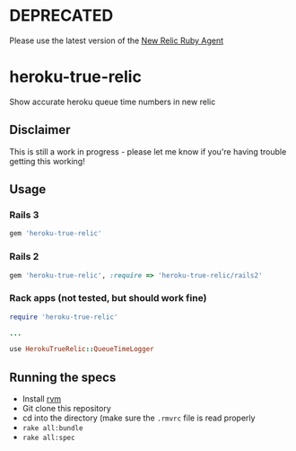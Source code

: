 DEPRECATED
==========

Please use the latest version of the [New Relic Ruby Agent](https://github.com/newrelic/rpm)



heroku-true-relic
=================
Show accurate heroku queue time numbers in new relic

## Disclaimer

This is still a work in progress - please let me know if you're having trouble getting this working!

## Usage

### Rails 3
```ruby
gem 'heroku-true-relic'
```

### Rails 2

```ruby
gem 'heroku-true-relic', :require => 'heroku-true-relic/rails2'
```


### Rack apps (not tested, but should work fine)

```ruby
require 'heroku-true-relic'

...

use HerokuTrueRelic::QueueTimeLogger
```

## Running the specs

* Install [rvm](http://rvm.io)
* Git clone this repository
* cd into the directory (make sure the `.rmvrc` file is read properly
* `rake all:bundle`
* `rake all:spec`
